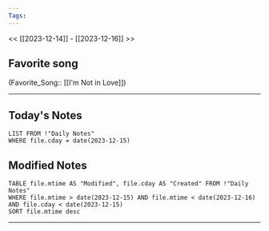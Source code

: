 ```yaml
---
Tags:
---
```

<< [[2023-12-14]] - [[2023-12-16]] >>
## Favorite song
(Favorite_Song:: [[I'm Not in Love]])

___
## Today's Notes
```dataview
LIST FROM !"Daily Notes"
WHERE file.cday = date(2023-12-15)
```
## Modified Notes
```dataview
TABLE file.mtime AS "Modified", file.cday AS "Created" FROM !"Daily Notes" 
WHERE file.mtime > date(2023-12-15) AND file.mtime < date(2023-12-16) AND file.cday < date(2023-12-15)
SORT file.mtime desc
```
___
